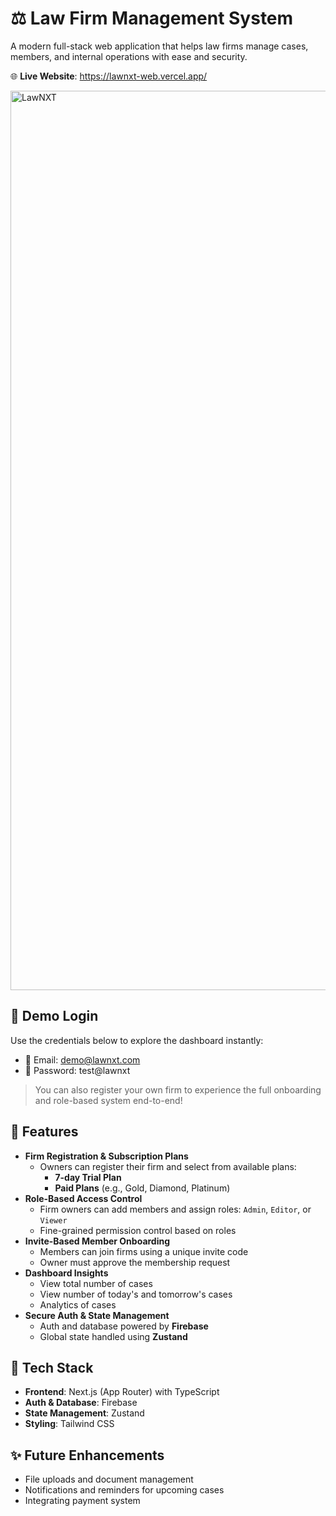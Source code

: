 # ⚖️ Law Firm Management System

A modern full-stack web application that helps law firms manage cases, members, and internal operations with ease and security.

🌐 **Live Website**: https://lawnxt-web.vercel.app/

<img width="1439" alt="LawNXT" src="https://github.com/user-attachments/assets/5e3da00a-b86f-46bb-953c-da2291e5d823" />


## 🧪 Demo Login

Use the credentials below to explore the dashboard instantly:

-  📧 Email: demo@lawnxt.com
- 🔐 Password: test@lawnxt

> You can also register your own firm to experience the full onboarding and role-based system end-to-end!

## 🚀 Features

- **Firm Registration & Subscription Plans**
  - Owners can register their firm and select from available plans:
    - **7-day Trial Plan**
    - **Paid Plans** (e.g., Gold, Diamond, Platinum)
- **Role-Based Access Control**
  - Firm owners can add members and assign roles: `Admin`, `Editor`, or `Viewer`
  - Fine-grained permission control based on roles
- **Invite-Based Member Onboarding**
  - Members can join firms using a unique invite code
  - Owner must approve the membership request
- **Dashboard Insights**
  - View total number of cases
  - View number of today's and tomorrow's cases
  - Analytics of cases
- **Secure Auth & State Management**
  - Auth and database powered by **Firebase**
  - Global state handled using **Zustand**

## 🧱 Tech Stack

- **Frontend**: Next.js (App Router) with TypeScript
- **Auth & Database**: Firebase
- **State Management**: Zustand
- **Styling**: Tailwind CSS

## ✨ Future Enhancements
- File uploads and document management
- Notifications and reminders for upcoming cases
- Integrating payment system
